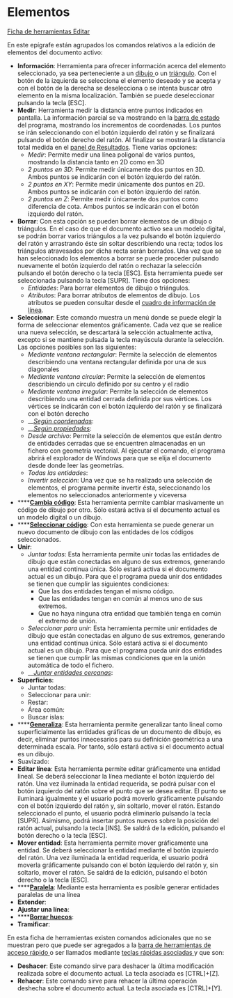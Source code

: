 # Elementos

[Ficha de herramientas Editar](./)

En este epígrafe están agrupados los comandos relativos a la edición de elementos del documento activo:

* **Información**: Herramienta para ofrecer información acerca del elemento seleccionado, ya sea perteneciente a un [dibujo ](../../otras-herramientas/editar-elementos/informacion-de-linea.md)o un [triángulo](../../otras-herramientas/editar-elementos/informacion-de-triangulo.md). Con el botón de la izquierda se selecciona el elemento deseado y se acepta y con el botón de la derecha se deselecciona o se intenta buscar otro elemento en la misma localización. También se puede deseleccionar pulsando la tecla \[ESC\].
* **Medir**: Herramienta medir la distancia entre puntos indicados en pantalla. La información parcial se va mostrando en la [barra de estado ](../../introduccion/barra-de-estado.md)del programa, mostrando los incrementos de coordenadas. Los puntos se irán seleccionando con el botón izquierdo del ratón y se finalizará pulsando el botón derecho del ratón. Al finalizar se mostrará la distancia total medida en el [panel de Resultados](../../introduccion/paneles-de-la-aplicacion/panel-resultados.md). Tiene varias opciones:
  * _Medir_: Permite medir una línea poligonal de varios puntos, mostrando la distancia tanto en 2D como en 3D
  * _2 puntos en 3D_: Permite medir únicamente dos puntos en 3D. Ambos puntos se indicarán con el botón izquierdo del ratón.
  * _2 puntos en XY_: Permite medir únicamente dos puntos en 2D. Ambos puntos se indicarán con el botón izquierdo del ratón.
  * _2 puntos en Z_: Permite medir únicamente dos puntos como diferencia de cota. Ambos puntos se indicarán con el botón izquierdo del ratón.
* **Borrar**: Con esta opción se pueden borrar elementos de un dibujo o triángulos. En el caso de que el documento activo sea un modelo digital, se podrán borrar varios triángulos a la vez pulsando el botón izquierdo del ratón y arrastrando éste sin soltar describiendo una recta; todos los triángulos atravesados por dicha recta serán borrados. Una vez que se han seleccionado los elementos a borrar se puede proceder pulsando nuevamente el botón izquierdo del ratón o rechazar la selección pulsando el botón derecho o la tecla \[ESC\]. Esta herramienta puede ser seleccionada pulsando la tecla \[SUPR\]. Tiene dos opciones:
  * _Entidades_: Para borrar elementos de dibujo o triángulos.
  * _Atributos_: Para borrar atributos de elementos de dibujo. Los atributos se pueden consultar desde el [cuadro de información de línea](../../otras-herramientas/editar-elementos/informacion-de-linea.md). 
* **Seleccionar**: Este comando muestra un menú donde se puede elegir la forma de seleccionar elementos gráficamente. Cada vez que se realice una nueva selección, se descartará la selección actualmente activa, excepto si se mantiene pulsada la tecla mayúscula durante la selección. Las opciones posibles son las siguientes:
  * _Mediante ventana rectangular_: Permite la selección de elementos describiendo una ventana rectangular definida por una de sus diagonales
  * _Mediante ventana circular_: Permite la selección de elementos describiendo un círculo definido por su centro y el radio
  * _Mediante ventana irregular_: Permite la selección de elementos describiendo una entidad cerrada definida por sus vértices. Los vértices se indicarán con el botón izquierdo del ratón y se finalizará con el botón derecho
  * \_\_[_Según coordenadas_](../../otras-herramientas/editar-elementos/seleccionar-segun-coordenadas.md):
  * \_\_[_Según propiedades_](../../otras-herramientas/editar-elementos/seleccionar-segun-propiedades.md):
  * _Desde archivo_: Permite la selección de elementos que están dentro de entidades cerradas que se encuentren almacenadas en un fichero con geometría vectorial. Al ejecutar el comando, el programa abrirá el explorador de Windows para que se elija el documento desde donde leer las geometrías.
  * _Todas las entidades_:
  * _Invertir selección_: Una vez que se ha realizado una selección de elementos, el programa permite invertir ésta, seleccionando los elementos no seleccionados anteriormente y viceversa
* \*\*\*\*[**Cambia código**](../../otras-herramientas/editar-elementos/cambia-codigo.md): Esta herramienta permite cambiar masivamente un código de dibujo por otro. Sólo estará activa si el documento actual es un modelo digital o un dibujo.
* \*\*\*\*[**Seleccionar código**](../../otras-herramientas/editar-elementos/seleccionar-codigo.md): Con esta herramienta se puede generar un nuevo documento de dibujo con las entidades de los códigos seleccionados.
* **Unir**:
  * _Juntar todas_: Esta herramienta permite unir todas las entidades de dibujo que están conectadas en alguno de sus extremos, generando una entidad continua única. Sólo estará activa si el documento actual es un dibujo. Para que el programa pueda unir dos entidades se tienen que cumplir las siguientes condiciones:
    * Que las dos entidades tengan el mismo código.
    * Que las entidades tengan en común al menos uno de sus extremos.
    * Que no haya ninguna otra entidad que también tenga en común el extremo de unión.
  * _Seleccionar para unir_: Esta herramienta permite unir entidades de dibujo que están conectadas en alguno de sus extremos, generando una entidad continua única. Sólo estará activa si el documento actual es un dibujo. Para que el programa pueda unir dos entidades se tienen que cumplir las mismas condiciones que en la unión automática de todo el fichero.
  * \_\_[_Juntar entidades cercanas_](../../otras-herramientas/editar-elementos/juntar-entidades-cercanas.md):
* **Superficies**:
  * Juntar todas:
  * Seleccionar para unir:
  * Restar:
  * Área común:
  * Buscar islas:
* \*\*\*\*[**Generaliza**](../../otras-herramientas/editar-elementos/generalizar-entidades.md): Esta herramienta permite generalizar tanto lineal como superficialmente las entidades gráficas de un documento de dibujo, es decir, eliminar puntos innecesarios para su definición geométrica a una determinada escala. Por tanto, sólo estará activa si el documento actual es un dibujo.
* Suavizado:
* **Editar línea**: Esta herramienta permite editar gráficamente una entidad lineal. Se deberá seleccionar la línea mediante el botón izquierdo del ratón. Una vez iluminada la entidad requerida, se podrá pulsar con el botón izquierdo del ratón sobre el punto que se desea editar. El punto se iluminará igualmente y el usuario podrá moverlo gráficamente pulsando con el botón izquierdo del ratón y, sin soltarlo, mover el ratón. Estando seleccionado el punto, el usuario podrá eliminarlo pulsando la tecla \[SUPR\]. Asimismo, podrá insertar puntos nuevos sobre la posición del ratón actual, pulsando la tecla \[INS\]. Se saldrá de la edición, pulsando el botón derecho o la tecla \[ESC\].
* **Mover entidad**: Esta herramienta permite mover gráficamente una entidad. Se deberá seleccionar la entidad mediante el botón izquierdo del ratón. Una vez iluminada la entidad requerida, el usuario podrá moverla gráficamente pulsando con el botón izquierdo del ratón y, sin soltarlo, mover el ratón. Se saldrá de la edición, pulsando el botón derecho o la tecla \[ESC\].
* \*\*\*\*[**Paralela**](../../otras-herramientas/editar-elementos/paralela.md): Mediante esta herramienta es posible generar entidades paralelas de una línea
* **Extender**:
* **Ajustar una línea**:
* \*\*\*\*[**Borrar huecos**](../../otras-herramientas/editar-elementos/borrar-huecos.md):
* **Tramificar**:

En esta ficha de herramientas existen comandos adicionales que no se muestran pero que puede ser agregados a la [barra de herramientas de acceso rápido ](../../cinta-de-herramientas/barra-de-herramientas-de-acceso-rapido.md)o ser llamados mediante [teclas rápidas asociadas ](../../introduccion/teclas-rapidas.md)y que son:

* **Deshacer**: Este comando sirve para deshacer la última modificación realizada sobre el documento actual. La tecla asociada es \[CTRL\]+\[Z\].
* **Rehacer**: Este comando sirve para rehacer la última operación deshecha sobre el documento actual. La tecla asociada es \[CTRL\]+\[Y\].


